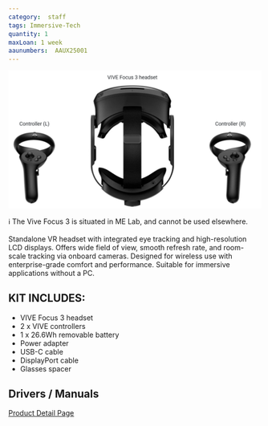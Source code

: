 ```yaml
---
category:  staff
tags: Immersive-Tech
quantity: 1
maxLoan: 1 week
aaunumbers:  AAUX25001
---
```

![Headset VIVE Focus 3](/assets/images/equip/focus3.png)

ℹ️ The Vive Focus 3 is situated in ME Lab, and cannot be used elsewhere.<br><br>Standalone VR headset with integrated eye tracking and high-resolution LCD displays. Offers wide field of view, smooth refresh rate, and room-scale tracking via onboard cameras. Designed for wireless use with enterprise-grade comfort and performance. Suitable for immersive applications without a PC.
## KIT INCLUDES:
-  VIVE Focus 3 headset 
-  2 x VIVE controllers 
-  1 x 26.6Wh removable battery 
-  Power adapter 
-  USB-C cable 
-  DisplayPort cable 
-  Glasses spacer

## Drivers / Manuals
[Product Detail Page](https://www.vive.com/us/product/vive-focus3/overview/)



